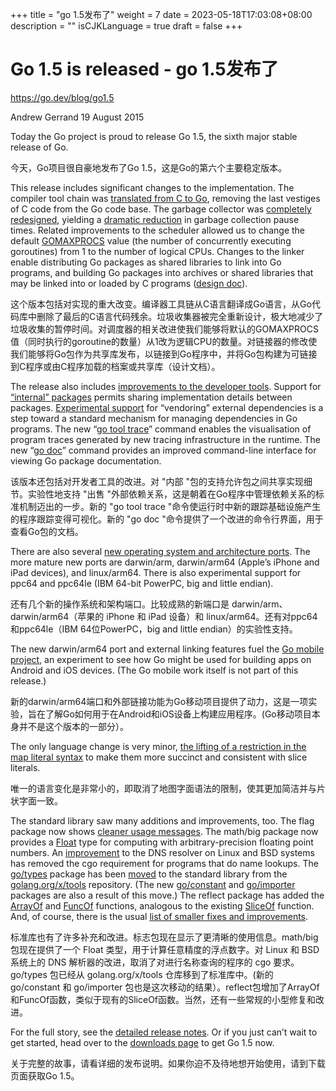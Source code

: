 +++
title = "go 1.5发布了"
weight = 7
date = 2023-05-18T17:03:08+08:00
description = ""
isCJKLanguage = true
draft = false
+++

# Go 1.5 is released - go 1.5发布了

https://go.dev/blog/go1.5

Andrew Gerrand
19 August 2015

Today the Go project is proud to release Go 1.5, the sixth major stable release of Go.

今天，Go项目很自豪地发布了Go 1.5，这是Go的第六个主要稳定版本。

This release includes significant changes to the implementation. The compiler tool chain was [translated from C to Go](https://go.dev/doc/go1.5#c), removing the last vestiges of C code from the Go code base. The garbage collector was [completely redesigned](https://go.dev/doc/go1.5#gc), yielding a [dramatic reduction](https://go.dev/talks/2015/go-gc.pdf) in garbage collection pause times. Related improvements to the scheduler allowed us to change the default [GOMAXPROCS](https://go.dev/pkg/runtime/#GOMAXPROCS) value (the number of concurrently executing goroutines) from 1 to the number of logical CPUs. Changes to the linker enable distributing Go packages as shared libraries to link into Go programs, and building Go packages into archives or shared libraries that may be linked into or loaded by C programs ([design doc](https://go.dev/s/execmodes)).

这个版本包括对实现的重大改变。编译器工具链从C语言翻译成Go语言，从Go代码库中删除了最后的C语言代码残余。垃圾收集器被完全重新设计，极大地减少了垃圾收集的暂停时间。对调度器的相关改进使我们能够将默认的GOMAXPROCS值（同时执行的goroutine的数量）从1改为逻辑CPU的数量。对链接器的修改使我们能够将Go包作为共享库发布，以链接到Go程序中，并将Go包构建为可链接到C程序或由C程序加载的档案或共享库（设计文档）。

The release also includes [improvements to the developer tools](https://go.dev/doc/go1.5#go_command). Support for [“internal” packages](https://go.dev/s/go14internal) permits sharing implementation details between packages. [Experimental support](https://go.dev/s/go15vendor) for “vendoring” external dependencies is a step toward a standard mechanism for managing dependencies in Go programs. The new “[go tool trace](https://go.dev/cmd/trace/)” command enables the visualisation of  program traces generated by new tracing infrastructure in the runtime. The new “[go doc](https://go.dev/cmd/go/#hdr-Show_documentation_for_package_or_symbol)” command provides an improved command-line interface for viewing Go package documentation.

该版本还包括对开发者工具的改进。对 "内部 "包的支持允许包之间共享实现细节。实验性地支持 "出售 "外部依赖关系，这是朝着在Go程序中管理依赖关系的标准机制迈出的一步。新的 "go tool trace "命令使运行时中新的跟踪基础设施产生的程序跟踪变得可视化。新的 "go doc "命令提供了一个改进的命令行界面，用于查看Go包的文档。

There are also several [new operating system and architecture ports](https://go.dev/doc/go1.5#ports). The more mature new ports are darwin/arm, darwin/arm64 (Apple’s iPhone and iPad devices), and linux/arm64. There is also experimental support for ppc64 and ppc64le (IBM 64-bit PowerPC, big and little endian).

还有几个新的操作系统和架构端口。比较成熟的新端口是 darwin/arm、darwin/arm64（苹果的 iPhone 和 iPad 设备）和 linux/arm64。还有对ppc64和ppc64le（IBM 64位PowerPC，big and little endian）的实验性支持。

The new darwin/arm64 port and external linking features fuel the [Go mobile project](https://godoc.org/golang.org/x/mobile), an experiment to see how Go might be used for building apps on Android and iOS devices. (The Go mobile work itself is not part of this release.)

新的darwin/arm64端口和外部链接功能为Go移动项目提供了动力，这是一项实验，旨在了解Go如何用于在Android和iOS设备上构建应用程序。(Go移动项目本身并不是这个版本的一部分）。

The only language change is very minor, [the lifting of a restriction in the map literal syntax](https://go.dev/doc/go1.5#language) to make them more succinct and consistent with slice literals.

唯一的语言变化是非常小的，即取消了地图字面语法的限制，使其更加简洁并与片状字面一致。

The standard library saw many additions and improvements, too. The flag package now shows [cleaner usage messages](https://go.dev/doc/go1.5#flag). The math/big package now provides a [Float](https://go.dev/pkg/math/big/#Float) type for computing with arbitrary-precision floating point numbers. An [improvement](https://go.dev/doc/go1.5#net) to the DNS resolver on Linux and BSD systems has removed the cgo requirement for programs that do name lookups. The [go/types](https://go.dev/pkg/go/types/) package has been [moved](https://go.dev/doc/go1.5#go_types) to the standard library from the [golang.org/x/tools](https://godoc.org/golang.org/x/tools) repository. (The new [go/constant](https://go.dev/pkg/go/constant/) and [go/importer](https://go.dev/pkg/go/importer/) packages are also a result of this move.) The reflect package has added the [ArrayOf](https://go.dev/pkg/reflect/#ArrayOf) and [FuncOf](https://go.dev/pkg/reflect/#FuncOf) functions, analogous to the existing [SliceOf](https://go.dev/pkg/reflect/#SliceOf) function. And, of course, there is the usual [list of smaller fixes and improvements](https://go.dev/doc/go1.5#minor_library_changes).

标准库也有了许多补充和改进。标志包现在显示了更清晰的使用信息。math/big 包现在提供了一个 Float 类型，用于计算任意精度的浮点数字。对 Linux 和 BSD 系统上的 DNS 解析器的改进，取消了对进行名称查询的程序的 cgo 要求。go/types 包已经从 golang.org/x/tools 仓库移到了标准库中。(新的 go/constant 和 go/importer 包也是这次移动的结果）。reflect包增加了ArrayOf和FuncOf函数，类似于现有的SliceOf函数。当然，还有一些常规的小型修复和改进。

For the full story, see the [detailed release notes](https://go.dev/doc/go1.5). Or if you just can’t wait to get started, head over to the [downloads page](https://go.dev/dl/) to get Go 1.5 now.

关于完整的故事，请看详细的发布说明。如果你迫不及待地想开始使用，请到下载页面获取Go 1.5。
